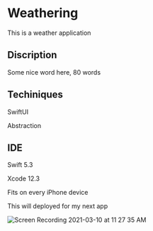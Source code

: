 # Weathering 

This is a weather application 

## Discription

Some nice word here, 80 words

## Techiniques

SwiftUI

Abstraction

## IDE

Swift 5.3

Xcode 12.3

Fits on every iPhone device 

This will deployed for my next app

![Screen Recording 2021-03-10 at 11 27 35 AM](https://user-images.githubusercontent.com/63318597/110806686-4b76bf00-8250-11eb-9585-aeba556d975f.gif)
